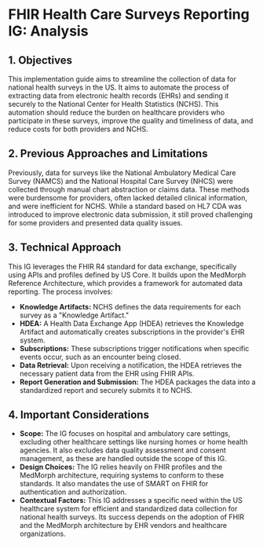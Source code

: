 # FHIR Health Care Surveys Reporting IG: Analysis

## 1. Objectives

This implementation guide aims to streamline the collection of data for national health surveys in the US. It aims to automate the process of extracting data from electronic health records (EHRs) and sending it securely to the National Center for Health Statistics (NCHS). This automation should reduce the burden on healthcare providers who participate in these surveys, improve the quality and timeliness of data, and reduce costs for both providers and NCHS.

## 2. Previous Approaches and Limitations

Previously, data for surveys like the National Ambulatory Medical Care Survey (NAMCS) and the National Hospital Care Survey (NHCS) were collected through manual chart abstraction or claims data. These methods were burdensome for providers, often lacked detailed clinical information, and were inefficient for NCHS. While a standard based on HL7 CDA was introduced to improve electronic data submission, it still proved challenging for some providers and presented data quality issues.

## 3. Technical Approach

This IG leverages the FHIR R4 standard for data exchange, specifically using APIs and profiles defined by US Core. It builds upon the MedMorph Reference Architecture, which provides a framework for automated data reporting. The process involves:

- **Knowledge Artifacts:** NCHS defines the data requirements for each survey as a "Knowledge Artifact."
- **HDEA:** A Health Data Exchange App (HDEA) retrieves the Knowledge Artifact and automatically creates subscriptions in the provider's EHR system.
- **Subscriptions:** These subscriptions trigger notifications when specific events occur, such as an encounter being closed.
- **Data Retrieval:** Upon receiving a notification, the HDEA retrieves the necessary patient data from the EHR using FHIR APIs.
- **Report Generation and Submission:** The HDEA packages the data into a standardized report and securely submits it to NCHS.

## 4. Important Considerations

- **Scope:** The IG focuses on hospital and ambulatory care settings, excluding other healthcare settings like nursing homes or home health agencies. It also excludes data quality assessment and consent management, as these are handled outside the scope of this IG.
- **Design Choices:** The IG relies heavily on FHIR profiles and the MedMorph architecture, requiring systems to conform to these standards. It also mandates the use of SMART on FHIR for authentication and authorization.
- **Contextual Factors:** This IG addresses a specific need within the US healthcare system for efficient and standardized data collection for national health surveys. Its success depends on the adoption of FHIR and the MedMorph architecture by EHR vendors and healthcare organizations. 
